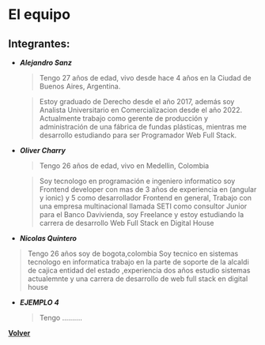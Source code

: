 # El equipo

## Integrantes:
+ ***Alejandro Sanz***
    > Tengo 27 años de edad, vivo desde hace 4 años en la Ciudad de Buenos Aires, Argentina.

    > Estoy graduado de Derecho desde el año 2017, además soy Analista Universitario en Comercializacion desde el año 2022. Actualmente trabajo como gerente de producción y administración de una fábrica de fundas plásticas, mientras me desarrollo estudiando para ser Programador Web Full Stack.
    
+ ***Oliver Charry***
    > Tengo 26 años de edad, vivo en Medellin, Colombia
    
    > Soy tecnologo en programación e ingeniero informatico soy Frontend developer con mas de 3 años de experiencia en (angular y ionic) y 5 como desarrollador Frontend en general, Trabajo con una empresa multinacional llamada SETI como consultor Junior para el Banco Davivienda, soy Freelance y estoy estudiando la carrera de desarrollo Web Full Stack en Digital House
    
+ ***Nicolas Quintero***
> Tengo 26 años soy de bogota,colombia
> Soy tecnico en sistemas tecnologo en informatica trabajo en la parte de soporte de la alcaldi de cajica entidad del estado ,experiencia dos años estudio sistemas actualemnte y una carrera de desarrollo de web full stack en digital house
+ ***EJEMPLO 4***
    > Tengo ..........


[**Volver**](../README.md)
